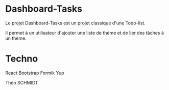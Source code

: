 # Dashboard-Tasks

Le projet Dashboard-Tasks est un projet classique d'une Todo-list.

Il permet à un utilisateur d'ajouter une liste de thème et de lier des tâches à un thème.

# Techno

React 
Bootstrap
Formik 
Yup 

Théo SCHMIDT
